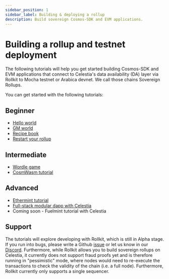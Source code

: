 ```yaml
---
sidebar_position: 1
sidebar_label: Building & deploying a rollup
description: Build sovereign Cosmos-SDK and EVM applications.
---
```


# Building a rollup and testnet deployment

The following tutorials will help you get started building
Cosmos-SDK and EVM applications that connect to Celestia's data availability
(DA) layer via Rollkit to Mocha testnet or Arabica devnet. We call
those chains Sovereign Rollups.

You can get started with the following tutorials:

## Beginner

- [Hello world](./hello-world.md)
- [GM world](./gm-world.md)
- [Recipe book](./recipe-book.md)
- [Restart your rollup](./restart-rollkit-rollup.md)

## Intermediate

- [Wordle game](./wordle.md)
- [CosmWasm tutorial](https://rollkit.dev/docs/tutorials/cosmwasm)

## Advanced

- [Ethermint tutorial](https://rollkit.dev/docs/tutorials/ethermint)
- [Full-stack modular dapp with Celestia](https://docs.celestia.org/developers/full-stack-modular-development-guide)
- Coming soon - Fuelmint tutorial with Celestia

## Support

The tutorials will explore developing with Rollkit,
which is still in Alpha stage. If you run into bugs, please write a Github
[issue](https://github.com/rollkit/docs/issues/new)
or let us know in our [Discord](https://discord.com/channels/638338779505229824/1065974175237414972).
Furthermore, while Rollkit allows you to build sovereign rollups
on Celestia, it currently does not support fraud proofs yet and is
therefore running in "pessimistic" mode, where nodes would need to
re-execute the transactions to check the validity of the chain
(i.e. a full node). Furthermore, Rollkit currently only supports
a single sequencer.
